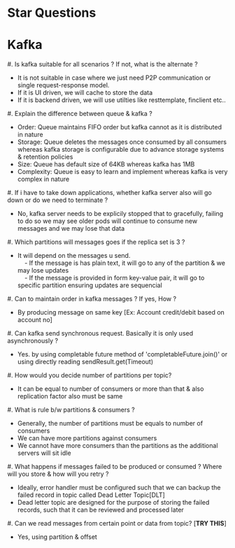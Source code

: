 # Star Questions

# Kafka

#. Is kafka suitable for all scenarios ? If not, what is the alternate ?
 - It is not suitable in case where we just need P2P communication or single request-response model.
 - If it is UI driven, we will cache to store the data
 - If it is backend driven, we will use utilties like resttemplate, finclient etc..

#. Explain the difference between queue & kafka ? <br>
 - Order: Queue maintains FIFO order but kafka cannot as it is distributed in nature
 - Storage: Queue deletes the messages once consumed by all consumers whereas kafka storage is configurable due to advance storage systems & retention policies
 - Size: Queue has default size of 64KB whereas kafka has 1MB
 - Complexity: Queue is easy to learn and implement whereas kafka is very complex in nature
    
#. If i have to take down applications, whether kafka server also will go down or do we need to terminate ? <br>
 - No, kafka server needs to be explicily stopped that to gracefully, failing to do so we may see older pods will continue to consume new messages and we may lose that data 

#. Which partitions will messages goes if the replica set is 3 ? <br>
 - It will depend on the messages u send. <br>
    &nbsp;&nbsp;&nbsp; - If the message is has plain text, it will go to any of the partition & we may lose updates <br>
    &nbsp;&nbsp;&nbsp; - If the message is provided in form key-value pair, it will go to specific partition ensuring updates are sequencial

#. Can to maintain order in kafka messages ? If yes, How ? <br>
 - By producing message on same key [Ex: Account credit/debit based on account no] 

#. Can kafka send synchronous request. Basically it is only used asynchronously ? <br>
 - Yes. by using completable future method of 'completableFuture.join()' or  using directly reading sendResult.get(Timeout)

#. How would you decide number of partitions per topic? <br>
 - It can be equal to number of consumers or more than that & also replication factor also must be same

#. What is rule b/w partitions & consumers ?
 - Generally, the number of partitions must be equals to number of consumers
 - We can have more partitions against consumers
 - We cannot have more consumers than the partitions as the additional servers will sit idle

#. What happens if messages failed to be produced or consumed ? Where will you store & how will you retry ?
 - Ideally, error handler must be configured such that we can backup the failed record in topic called Dead Letter Topic[DLT]
 - Dead letter topic are designed for the purpose of storing the failed records, such that it can be reviewed and processed later

#. Can we read messages from certain point or data from topic? [**TRY THIS**] <br>
 - Yes, using partition & offset
